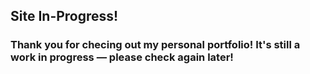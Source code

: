 ## Site In-Progress!
### Thank you for checing out my personal portfolio! It's still a work in progress — please check again later!
